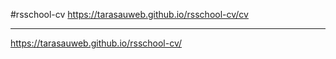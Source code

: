 #rsschool-cv
https://tarasauweb.github.io/rsschool-cv/cv

****************************************************************

https://tarasauweb.github.io/rsschool-cv/